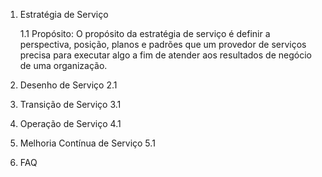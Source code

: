 1. Estratégia de Serviço

    1.1 Propósito:  O propósito da estratégia de serviço é definir a perspectiva, posição, planos e padrões que um 
    provedor de serviços precisa para executar algo a fim de atender aos resultados de negócio de uma organização. 
    
2. Desenho de Serviço
    2.1
    
3. Transição de Serviço
    3.1
    
4. Operação de Serviço
    4.1
    
5. Melhoria Contínua de Serviço
    5.1
    
6. FAQ
